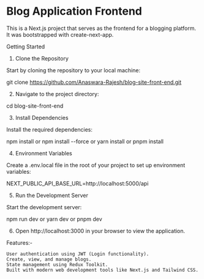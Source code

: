 # Blog Application Frontend

This is a Next.js project that serves as the frontend for a blogging platform. It was bootstrapped with create-next-app.

Getting Started

1) Clone the Repository

Start by cloning the repository to your local machine:

git clone https://github.com/Anaswara-Rajesh/blog-site-front-end.git

2) Navigate to the project directory:

cd blog-site-front-end

3) Install Dependencies

Install the required dependencies:

npm install 
or 
npm install --force
or
yarn install
or
pnpm install

4) Environment Variables

Create a .env.local file in the root of your project to set up environment variables:

NEXT_PUBLIC_API_BASE_URL=http://localhost:5000/api

5) Run the Development Server

Start the development server:

npm run dev
or
yarn dev
or
pnpm dev

6) Open http://localhost:3000 in your browser to view the application.


Features:-

    User authentication using JWT (Login functionality).
    Create, view, and manage blogs.
    State management using Redux Toolkit.
    Built with modern web development tools like Next.js and Tailwind CSS.


